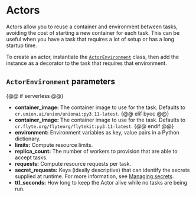 # Actors

Actors allow you to reuse a container and environment between tasks, avoiding the cost of starting a new container for each task. This can be useful when you have a task that requires a lot of setup or has a long startup time.

To create an actor, instantiate the [`ActorEnvironment`](../../../api-reference/union-sdk/actors/actor-actorenvironment.md) class, then add the instance as a decorator to the task that requires that environment.

## `ActorEnvironment` parameters

{@@ if serverless @@}
* **container_image:** The container image to use for the task. Defaults to `cr.union.ai/union/unionai:py3.11-latest`.
{@@ elif byoc @@}
* **container_image:** The container image to use for the task. Defaults to `cr.flyte.org/flyteorg/flytekit:py3.11-latest`.
{@@ endif @@}
* **environment:** Environment variables as key, value pairs in a Python dictionary.
* **limits:** Compute resource limits.
* **replica_count:** The number of workers to provision that are able to accept tasks.
* **requests:** Compute resource requests per task.
* **secret_requests:** Keys (ideally descriptive) that can identify the secrets supplied at runtime. For more information, see [Managing secrets](../../development-cycle/managing-secrets.md).
* **ttl_seconds:** How long to keep the Actor alive while no tasks are being run.


